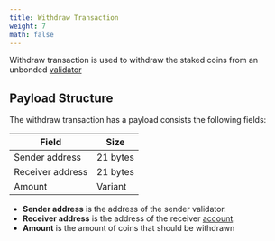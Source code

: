 ```yaml
---
title: Withdraw Transaction
weight: 7
math: false
---
```


Withdraw transaction is used to withdraw the staked coins from an unbonded
[validator](/concepts/blockchain/validator/)

## Payload Structure

The withdraw transaction has a payload consists the following fields:

| Field            | Size     |
| ---------------- | -------- |
| Sender address   | 21 bytes |
| Receiver address | 21 bytes |
| Amount           | Variant  |

- **Sender address** is the address of the sender validator.
- **Receiver address** is the address of the receiver [account](/concepts/blockchain/account/).
- **Amount** is the amount of coins that should be withdrawn
